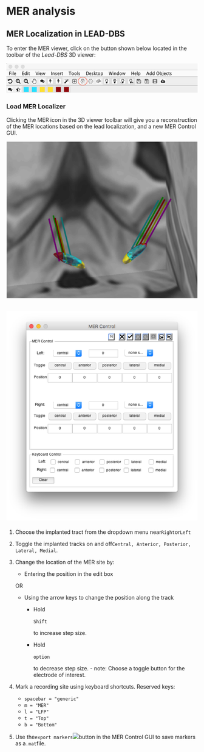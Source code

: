 # MER analysis

## MER Localization in LEAD-DBS

To enter the MER viewer, click on the button shown below located in the toolbar of the _Lead-DBS_ 3D viewer:

[![](https://github.com/akapp/leaddbs-manual/raw/master/images/MER_toolbar.png)](https://github.com/akapp/leaddbs-manual/blob/master/images/MER_toolbar.png)

### Load MER Localizer

Clicking the MER icon in the 3D viewer toolbar will give you a reconstruction of the MER locations based on the lead localization, and a new MER Control GUI.

[![](https://github.com/akapp/leaddbs-manual/raw/master/images/MER_screenshot.png)](https://github.com/akapp/leaddbs-manual/blob/master/images/MER_screenshot.png)

## [![](.gitbook/assets/screen-shot-2017-08-30-at-1.49.51-pm.png)](https://github.com/akapp/leaddbs-manual/blob/master/images/MER_controlgui.png)

1. Choose the implanted tract from the dropdown menu near`Right`or`Left`
2. Toggle the implanted tracks on and off`Central, Anterior, Posterior, Lateral, Medial`.
3. Change the location of the MER site by:

   * Entering the position in the edit box

   OR

   * Using the arrow keys to change the position along the track
     * Hold

       `Shift`

       to increase step size.

     * Hold

       `option`

       to decrease step size. - note: Choose a toggle button for the electrode of interest.

4. Mark a recording site using keyboard shortcuts. Reserved keys:
   * `spacebar = "generic"`
   * `m = "MER"`
   * `l = "LFP"`
   * `t = "Top"`
   * `b = "Bottom"`
5. Use the`export markers`[![](https://github.com/leaddbs/leaddbs/raw/master/icons/export.png)](https://github.com/leaddbs/leaddbs/blob/master/icons/export.png)button in the MER Control GUI to save markers as a`.mat`file.

